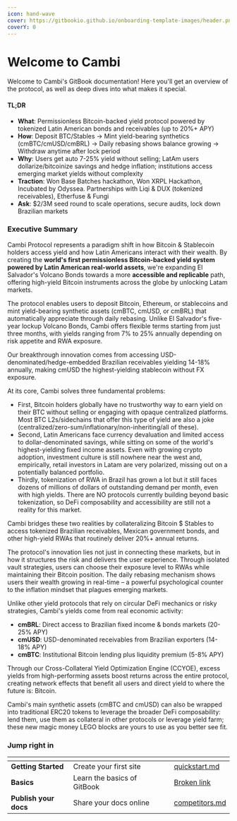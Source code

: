 ```yaml
---
icon: hand-wave
cover: https://gitbookio.github.io/onboarding-template-images/header.png
coverY: 0
---
```


# Welcome to Cambi

Welcome to Cambi's GitBook documentation! Here you'll get an overview of the protocol, as well as deep dives into what makes it special.

#### **TL;DR**

* **What**: Permissionless Bitcoin-backed yield protocol powered by tokenized Latin American bonds and receivables (up to 20%+ APY)
* **How**: Deposit BTC/Stables → Mint yield-bearing synthetics (cmBTC/cmUSD/cmBRL) → Daily rebasing shows balance growing → Withdraw anytime after lock period
* **Why**: Users get auto 7-25% yield without selling; LatAm users dollarize/bitcoinize savings and hedge inflation; institutions access emerging market yields without complexity
* **Traction**: Won Base Batches hackathon, Won XRPL Hackathon, Incubated by Odyssea. Partnerships with Liqi & DUX (tokenized receivables), Etherfuse & Fungi
* **Ask**: $2/3M seed round to scale operations, secure audits, lock down Brazilian markets

### **Executive Summary**

Cambi Protocol represents a paradigm shift in how Bitcoin & Stablecoin holders access yield and how Latin Americans interact with their wealth. By creating the **world's first permissionless Bitcoin-backed yield system powered by Latin American real-world assets**, we're expanding El Salvador's Volcano Bonds towards a more **accessible and replicable** path, offering high-yield Bitcoin instruments across the globe by unlocking Latam markets.

The protocol enables users to deposit Bitcoin, Ethereum, or stablecoins and mint yield-bearing synthetic assets (cmBTC, cmUSD, or cmBRL) that automatically appreciate through daily rebasing. Unlike El Salvador's five-year lockup Volcano Bonds, Cambi offers flexible terms starting from just three months, with yields ranging from 7% to 25% annually depending on risk appetite and RWA exposure.

Our breakthrough innovation comes from accessing USD-denominated/hedge-embedded Brazilian receivables yielding 14-18% annually, making cmUSD the highest-yielding stablecoin without FX exposure.

At its core, Cambi solves three fundamental problems:

* First, Bitcoin holders globally have no trustworthy way to earn yield on their BTC without selling or engaging with opaque centralized platforms. Most BTC L2s/sidechains that offer this type of yield are also a joke (centralized/zero-sum/inflationary/non-inheriting/all of these).
* Second, Latin Americans face currency devaluation and limited access to dollar-denominated savings, while sitting on some of the world's highest-yielding fixed income assets. Even with growing crypto adoption, investment culture is still nowhere near the west and, empirically, retail investors in Latam are very polarized, missing out on a potentially balanced portfolio.
* Thirdly, tokenization of RWA in Brazil has grown a lot but it still faces dozens of millions of dollars of outstanding demand per month, even with high yields. There are NO protocols currently building beyond basic tokenization, so DeFi composability and accessibility are still not a reality for this market.

Cambi bridges these two realities by collateralizing Bitcoin $ Stables to access tokenized Brazilian receivables, Mexican government bonds, and other high-yield RWAs that routinely deliver 20%+ annual returns.

The protocol's innovation lies not just in connecting these markets, but in how it structures the risk and delivers the user experience. Through isolated vault strategies, users can choose their exposure level to RWAs while maintaining their Bitcoin position. The daily rebasing mechanism shows users their wealth growing in real-time – a powerful psychological counter to the inflation mindset that plagues emerging markets.

Unlike other yield protocols that rely on circular DeFi mechanics or risky strategies, Cambi's yields come from real economic activity:

* **cmBRL**: Direct access to Brazilian fixed income & bonds markets (20-25% APY)
* **cmUSD**: USD-denominated receivables from Brazilian exporters (14-18% APY)
* **cmBTC**: Institutional Bitcoin lending plus liquidity premium (5-8% APY)

Through our Cross-Collateral Yield Optimization Engine (CCYOE), excess yields from high-performing assets boost returns across the entire protocol, creating network effects that benefit all users and direct yield to where the future is: Bitcoin.

Cambi's main synthetic assets (cmBTC and cmUSD) can also be wrapped into traditional ERC20 tokens to leverage the broader DeFi composability: lend them, use them as collateral in other protocols or leverage yield farm; these new magic money LEGO blocks are yours to use as you better see fit.

### Jump right in

<table data-view="cards"><thead><tr><th></th><th></th><th data-hidden data-card-cover data-type="files"></th><th data-hidden></th><th data-hidden data-card-target data-type="content-ref"></th></tr></thead><tbody><tr><td><strong>Getting Started</strong></td><td>Create your first site</td><td></td><td></td><td><a href="getting-started/quickstart.md">quickstart.md</a></td></tr><tr><td><strong>Basics</strong></td><td>Learn the basics of GitBook</td><td></td><td></td><td><a href="broken-reference">Broken link</a></td></tr><tr><td><strong>Publish your docs</strong></td><td>Share your docs online</td><td></td><td></td><td><a href="getting-started/competitors.md">competitors.md</a></td></tr></tbody></table>
